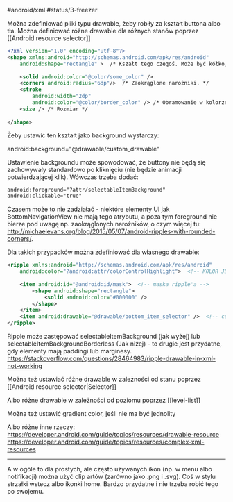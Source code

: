 #android/xml 
#status/3-freezer 

Można zdefiniować pliki typu drawable, żeby robiły za kształt buttona albo tła.
Można definiować różne drawable dla różnych stanów poprzez [[Android resource selector]]

```xml
<?xml version="1.0" encoding="utf-8"?>  
<shape xmlns:android="http://schemas.android.com/apk/res/android"  
    android:shape="rectangle" >  /* Kszałt tego czegoś. Może być kółko, owal, pierścień, prostokąt lub linia. */
  
    <solid android:color="@color/some_color" /> 
    <corners android:radius="6dp"/>  /* Zaokrąglone narożniki. */
    <stroke       
	    android:width="2dp"  
        android:color="@color/border_color" /> /* Obramowanie w kolorze. */
    <size /> /* Rozmiar */
  
</shape>
```

Żeby ustawić ten kształt jako background wystarczy:

android:background="@drawable/custom_drawable"

Ustawienie backgroundu może spowodować, że buttony nie będą się zachowywały standardowo po kliknięciu (nie będzie animacji potwierdzającej klik). Wówczas trzeba dodać:

```xml
android:foreground="?attr/selectableItemBackground"  
android:clickable="true"
```

Czasem może to nie zadziałać - niektóre elementy UI jak BottomNavigationView nie mają tego atrybutu, a poza tym foreground nie bierze pod uwagę np. zaokrąglonych narożników, o czym więcej tu: http://michaelevans.org/blog/2015/05/07/android-ripples-with-rounded-corners/.

Dla takich przypadków można zdefiniować <ripple> dla własnego drawable:

```xml
<ripple xmlns:android="http://schemas.android.com/apk/res/android"  
    android:color="?android:attr/colorControlHighlight">  <!-- KOLOR JEST KONIECZNY! -->
  
    <item android:id="@android:id/mask">  <!-- maska ripple'a -->
        <shape android:shape="rectangle">  
            <solid android:color="#000000" />  
        </shape>    
	</item>    
	<item android:drawable="@drawable/bottom_item_selector" />  <!-- customowy background -->
</ripple>
```

Ripple może zastępować selectableItemBackground (jak wyżej) lub selectableItemBackgroundBorderless (Jak niżej) - to drugie jest przydatne, gdy elementy mają paddingi lub marginesy.
https://stackoverflow.com/questions/28464983/ripple-drawable-in-xml-not-working



Można też ustawiać różne drawable w zależności od stanu poprzez [[Android resource selector|Selector]]

Albo różne drawable w zależności od poziomu poprzez [[level-list]]

Można też ustawić gradient color, jeśli nie ma być jednolity

Albo różne inne rzeczy:
https://developer.android.com/guide/topics/resources/drawable-resource
https://developer.android.com/guide/topics/resources/complex-xml-resources

---

A w ogóle to dla prostych, ale często używanych ikon (np.  w menu albo notifikacji) można użyć clip artów (zarówno jako .png i .svg). Coś w stylu strzałki wstecz albo ikonki home. Bardzo przydatne i nie trzeba robić tego po swojemu.